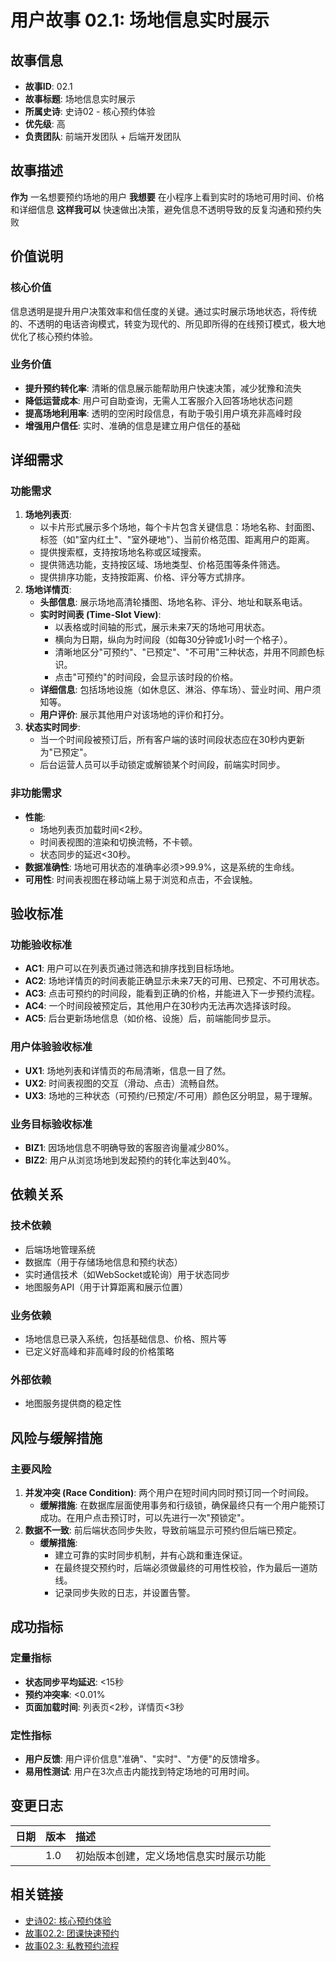 # 用户故事 02.1: 场地信息实时展示

## 故事信息
- **故事ID**: 02.1
- **故事标题**: 场地信息实时展示
- **所属史诗**: 史诗02 - 核心预约体验
- **优先级**: 高
- **负责团队**: 前端开发团队 + 后端开发团队

## 故事描述

**作为** 一名想要预约场地的用户
**我想要** 在小程序上看到实时的场地可用时间、价格和详细信息
**这样我可以** 快速做出决策，避免信息不透明导致的反复沟通和预约失败

## 价值说明

### 核心价值
信息透明是提升用户决策效率和信任度的关键。通过实时展示场地状态，将传统的、不透明的电话咨询模式，转变为现代的、所见即所得的在线预订模式，极大地优化了核心预约体验。

### 业务价值
- **提升预约转化率**: 清晰的信息展示能帮助用户快速决策，减少犹豫和流失
- **降低运营成本**: 用户可自助查询，无需人工客服介入回答场地状态问题
- **提高场地利用率**: 透明的空闲时段信息，有助于吸引用户填充非高峰时段
- **增强用户信任**: 实时、准确的信息是建立用户信任的基础

## 详细需求

### 功能需求
1.  **场地列表页**:
    *   以卡片形式展示多个场地，每个卡片包含关键信息：场地名称、封面图、标签（如"室内红土"、"室外硬地"）、当前价格范围、距离用户的距离。
    *   提供搜索框，支持按场地名称或区域搜索。
    *   提供筛选功能，支持按区域、场地类型、价格范围等条件筛选。
    *   提供排序功能，支持按距离、价格、评分等方式排序。
2.  **场地详情页**:
    *   **头部信息**: 展示场地高清轮播图、场地名称、评分、地址和联系电话。
    *   **实时时间表 (Time-Slot View)**:
        *   以表格或时间轴的形式，展示未来7天的场地可用状态。
        *   横向为日期，纵向为时间段（如每30分钟或1小时一个格子）。
        *   清晰地区分"可预约"、"已预定"、"不可用"三种状态，并用不同颜色标识。
        *   点击"可预约"的时间段，会显示该时段的价格。
    *   **详细信息**: 包括场地设施（如休息区、淋浴、停车场）、营业时间、用户须知等。
    *   **用户评价**: 展示其他用户对该场地的评价和打分。
3.  **状态实时同步**:
    *   当一个时间段被预订后，所有客户端的该时间段状态应在30秒内更新为"已预定"。
    *   后台运营人员可以手动锁定或解锁某个时间段，前端实时同步。

### 非功能需求
-   **性能**:
    *   场地列表页加载时间<2秒。
    *   时间表视图的渲染和切换流畅，不卡顿。
    *   状态同步的延迟<30秒。
-   **数据准确性**: 场地可用状态的准确率必须>99.9%，这是系统的生命线。
-   **可用性**: 时间表视图在移动端上易于浏览和点击，不会误触。

## 验收标准

### 功能验收标准
-   **AC1**: 用户可以在列表页通过筛选和排序找到目标场地。
-   **AC2**: 场地详情页的时间表能正确显示未来7天的可用、已预定、不可用状态。
-   **AC3**: 点击可预约的时间段，能看到正确的价格，并能进入下一步预约流程。
-   **AC4**: 一个时间段被预定后，其他用户在30秒内无法再次选择该时段。
-   **AC5**: 后台更新场地信息（如价格、设施）后，前端能同步显示。

### 用户体验验收标准
-   **UX1**: 场地列表和详情页的布局清晰，信息一目了然。
-   **UX2**: 时间表视图的交互（滑动、点击）流畅自然。
-   **UX3**: 场地的三种状态（可预约/已预定/不可用）颜色区分明显，易于理解。

### 业务目标验收标准
-   **BIZ1**: 因场地信息不明确导致的客服咨询量减少80%。
-   **BIZ2**: 用户从浏览场地到发起预约的转化率达到40%。

## 依赖关系

### 技术依赖
-   后端场地管理系统
-   数据库（用于存储场地信息和预约状态）
-   实时通信技术（如WebSocket或轮询）用于状态同步
-   地图服务API（用于计算距离和展示位置）

### 业务依赖
-   场地信息已录入系统，包括基础信息、价格、照片等
-   已定义好高峰和非高峰时段的价格策略

### 外部依赖
-   地图服务提供商的稳定性

## 风险与缓解措施

### 主要风险
1.  **并发冲突 (Race Condition)**: 两个用户在短时间内同时预订同一个时间段。
    -   **缓解措施**: 在数据库层面使用事务和行级锁，确保最终只有一个用户能预订成功。在用户点击预订时，可以先进行一次"预锁定"。
2.  **数据不一致**: 前后端状态同步失败，导致前端显示可预约但后端已预定。
    -   **缓解措施**:
        *   建立可靠的实时同步机制，并有心跳和重连保证。
        *   在最终提交预约时，后端必须做最终的可用性校验，作为最后一道防线。
        *   记录同步失败的日志，并设置告警。

## 成功指标

### 定量指标
-   **状态同步平均延迟**: <15秒
-   **预约冲突率**: <0.01%
-   **页面加载时间**: 列表页<2秒，详情页<3秒

### 定性指标
-   **用户反馈**: 用户评价信息"准确"、"实时"、"方便"的反馈增多。
-   **易用性测试**: 用户在3次点击内能找到特定场地的可用时间。

## 变更日志

| 日期 | 版本 | 描述 |
| :--- | :--- | :---------- |
|      | 1.0  | 初始版本创建，定义场地信息实时展示功能 |

## 相关链接

- [史诗02: 核心预约体验](../epics/epic-02-core-booking.md)
- [故事02.2: 团课快速预约](story-02.2-group-class-booking.md)
- [故事02.3: 私教预约流程](story-02.3-private-lesson-booking.md) 